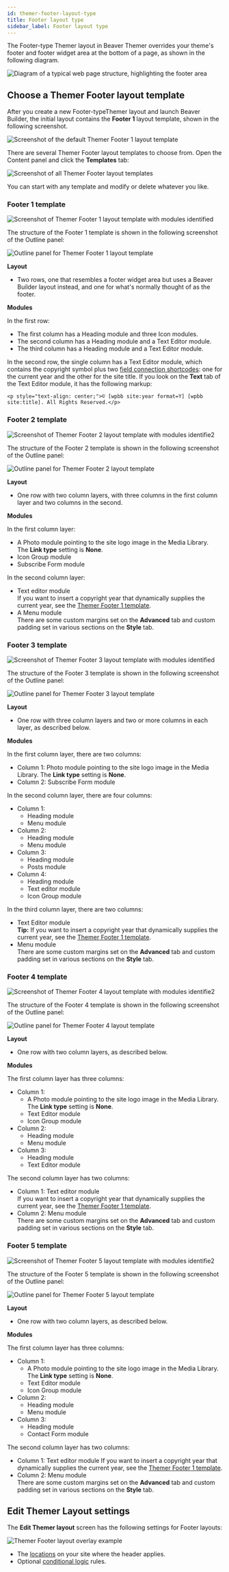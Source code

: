 ```yaml
---
id: themer-footer-layout-type
title: Footer layout type
sidebar_label: Footer layout type
---
```


The Footer-type Themer layout in Beaver Themer overrides your theme's footer and footer widget area at the bottom of a page, as shown in the following diagram.

![Diagram of a typical web page structure, highlighting the footer area](/img/themer-footer-layout-type-1abdc414.png)

## Choose a Themer Footer layout template

After you create a new Footer-typeThemer layout and launch Beaver Builder, the initial layout contains the **Footer 1**  layout template, shown in the following screenshot. 

![Screenshot of the default Themer Footer 1 layout template](/img/themer--layout-types-modules--footer-layout-type--1.png)

There are several Themer Footer layout templates to choose from. Open the Content panel and click the **Templates** tab:

![Screenshot of all Themer Footer layout templates](/img/themer--layout-types-modules--footer-layout-type--2.png)

You can start with any template and modify or delete whatever you like.

### Footer 1 template  

![Screenshot of Themer Footer 1 layout template with modules identified](/img/themer--layout-types-modules--footer-layout-type--3.png)

The structure of the Footer 1 template is shown in the following screenshot of the Outline panel:

![Outline panel for Themer Footer 1 layout template](/img/themer--layout-types-modules--footer-layout-type--4.png)

**Layout**

  * Two rows, one that resembles a footer widget area but uses a Beaver Builder layout instead, and one for what's normally thought of as the footer. 

**Modules**

In the first row:
* The first column has a Heading module and three Icon modules. 
* The second column has a Heading module and a Text Editor module.
* The third column has a Heading module and a Text Editor module.

In the second row, the single column has a Text Editor module, which contains the copyright symbol plus two [field connection shortcodes](/beaver-themer/field-connections/field-connection-shortcodes-overview-themer.mc): one for the current year and the other for the site title. If you look on the **Text** tab of the Text Editor module, it has the following markup:

```markup
<p style="text-align: center;">© [wpbb site:year format=Y] [wpbb site:title]. All Rights Reserved.</p>
```
### Footer 2 template  

![Screenshot of Themer Footer 2 layout template with modules identifie2](/img/themer--layout-types-modules--footer-layout-type--5.png)

The structure of the Footer 2 template is shown in the following screenshot of the Outline panel:

![Outline panel for Themer Footer 2 layout template](/img/themer--layout-types-modules--footer-layout-type--6.png)

**Layout**

* One row with two column layers, with three columns in the first column layer and two columns in the second.

**Modules**

In the first column layer:
* A Photo module pointing to the site logo image in the Media Library.  
The **Link type** setting is **None**.
* Icon Group module
* Subscribe Form module

In the second column layer:
* Text editor module  
If you want to insert a copyright year that dynamically supplies the current year,  see the [Themer Footer 1 template](#footer-1-template).
* A Menu module  
There are some custom margins set on the **Advanced** tab and custom padding set in various sections on the **Style** tab.  

### Footer 3 template  

![Screenshot of Themer Footer 3 layout template with modules identified](/img/themer--layout-types-modules--footer-layout-type--7.png)

The structure of the Footer 3 template is shown in the following screenshot of the Outline panel:

![Outline panel for Themer Footer 3 layout template](/img/themer--layout-types-modules--footer-layout-type--8.png)

**Layout**

* One row with three column layers and two or more columns in each layer, as described below.

**Modules**

In the first column layer, there are two columns:
* Column 1: Photo module pointing to the site logo image in the Media Library. The **Link type** setting is **None**.
* Column 2: Subscribe Form module

In the second column layer, there are four columns:
* Column 1: 
  * Heading module
  * Menu module
* Column 2:  
  * Heading module
  * Menu module
* Column 3:  
  * Heading module
  * Posts module
* Column 4:  
  * Heading module
  * Text editor module
  * Icon Group module

In the third column layer, there are two columns:
* Text Editor module  
**Tip:** If you want to insert a copyright year that dynamically supplies the current year,  see the [Themer Footer 1 template](#footer-1-template).
* Menu module  
There are some custom margins set on the **Advanced** tab and custom padding set in various sections on the **Style** tab.  

### Footer 4 template  

![Screenshot of Themer Footer 4 layout template with modules identifie2](/img/themer--layout-types-modules--footer-layout-type--9.png)

The structure of the Footer 4 template is shown in the following screenshot of the Outline panel:

![Outline panel for Themer Footer 4 layout template](/img/themer--layout-types-modules--footer-layout-type--10.png)

**Layout**

* One row with two column layers, as described below.

**Modules**

The first column layer has three columns:

* Column 1:  
  * A Photo module pointing to the site logo image in the Media Library.  
The **Link type** setting is **None**.  
  * Text Editor module
  * Icon Group module
* Column 2:  
  * Heading module
  * Menu module
* Column 3:  
  * Heading module
  * Text Editor module

The second column layer has two columns:

* Column 1: Text editor module  
If you want to insert a copyright year that dynamically supplies the current year,  see the [Themer Footer 1 template](#footer-1-template).
* Column 2: Menu module  
There are some custom margins set on the **Advanced** tab and custom padding set in various sections on the **Style** tab.  

### Footer 5 template  

![Screenshot of Themer Footer 5 layout template with modules identifie2](/img/themer--layout-types-modules--footer-layout-type--11.png)

The structure of the Footer 5 template is shown in the following screenshot of the Outline panel:

![Outline panel for Themer Footer 5 layout template](/img/themer--layout-types-modules--footer-layout-type--12.png)

**Layout**

* One row with two column layers, as described below.

**Modules**

The first column layer has three columns:

* Column 1:  
  * A Photo module pointing to the site logo image in the Media Library.  
The **Link type** setting is **None**.  
  * Text Editor module
  * Icon Group module
* Column 2:  
  * Heading module
  * Menu module
* Column 3:  
  * Heading module
  * Contact Form module

The second column layer has two columns:

* Column 1: Text editor module
If you want to insert a copyright year that dynamically supplies the current year,  see the [Themer Footer 1 template](#footer-1-template).
* Column 2: Menu module  
There are some custom margins set on the **Advanced** tab and custom padding set in various sections on the **Style** tab.  

## Edit Themer Layout settings

The **Edit Themer layout** screen has the following settings for Footer layouts:

![Themer Footer layout overlay example](/img/themer--layout-types-modules--footer-layout-type--13.png) 

* The [locations](/beaver-themer/locations/themer-locations-reference.md) on your site where the header applies.
* Optional [conditional logic](/beaver-themer/conditional-logic/beaver-themer-conditional-logic.md) rules.
